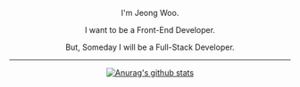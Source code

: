 <div align="center">

I'm Jeong Woo.

I want to be a Front-End Developer.

But, Someday I will be a Full-Stack Developer.

</div>

---

<div align="center">
  
[![Anurag's github stats](https://github-readme-stats.vercel.app/api?username=sorious77)](https://github.com/anuraghazra/github-readme-stats)

</div>
